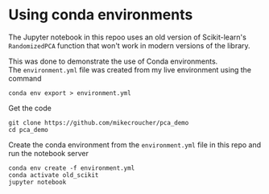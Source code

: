# Using conda environments
The Jupyter notebook in this repoo uses an old version of Scikit-learn's `RandomizedPCA` function that won't work in modern versions of the library.

This was done to demonstrate the use of Conda environments.  
The `environment.yml` file was created from my live environment using the command

```
conda env export > environment.yml
```

Get the code
```
git clone https://github.com/mikecroucher/pca_demo
cd pca_demo
```

Create the conda environment from the `environment.yml` file in this repo and run the notebook server
```
conda env create -f environment.yml
conda activate old_scikit
jupyter notebook
```
